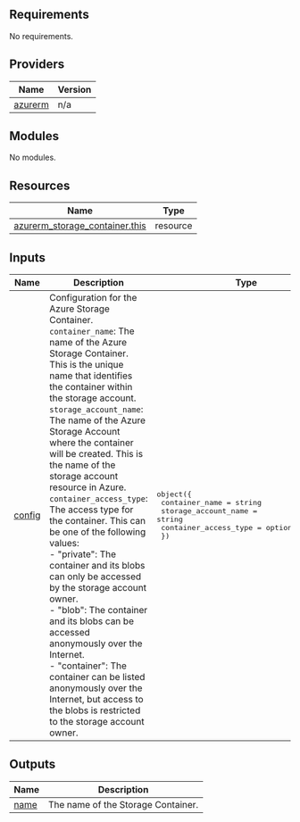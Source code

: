 <!-- BEGIN_TF_DOCS -->
## Requirements

No requirements.

## Providers

| Name | Version |
|------|---------|
| <a name="provider_azurerm"></a> [azurerm](#provider\_azurerm) | n/a |

## Modules

No modules.

## Resources

| Name | Type |
|------|------|
| [azurerm_storage_container.this](https://registry.terraform.io/providers/hashicorp/azurerm/latest/docs/resources/storage_container) | resource |

## Inputs

| Name | Description | Type | Default | Required |
|------|-------------|------|---------|:--------:|
| <a name="input_config"></a> [config](#input\_config) | Configuration for the Azure Storage Container.<br>  `container_name`: The name of the Azure Storage Container. This is the unique name that identifies the container within the storage account.<br>  `storage_account_name`: The name of the Azure Storage Account where the container will be created. This is the name of the storage account resource in Azure.<br>  `container_access_type`: The access type for the container. This can be one of the following values:<br>    - "private": The container and its blobs can only be accessed by the storage account owner.<br>    - "blob": The container and its blobs can be accessed anonymously over the Internet.<br>    - "container": The container can be listed anonymously over the Internet, but access to the blobs is restricted to the storage account owner. | <pre>object({<br>    container_name        = string<br>    storage_account_name  = string<br>    container_access_type = optional(string)<br>  })</pre> | n/a | yes |

## Outputs

| Name | Description |
|------|-------------|
| <a name="output_name"></a> [name](#output\_name) | The name of the Storage Container. |
<!-- END_TF_DOCS -->